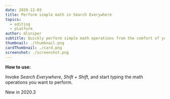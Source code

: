 ```yaml
---
date: 2020-12-03
title: Perform simple math in Search Everywhere
topics:
  - editing
  - platform
author: dlsniper
subtitle: Quickly perform simple math operations from the comfort of your IDE.
thumbnail: ./thumbnail.png
cardThumbnail: ./card.png
screenshot: ./screenshot.png
---
```


**How to use:**

Invoke _Search Everywhere_, _Shift + Shift_, and start typing the math operations you want to perform.

<span class="tag is-rounded">New in 2020.3</span>
